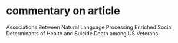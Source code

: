 # commentary on article

Associations Between Natural Language Processing Enriched Social Determinants of Health and Suicide Death among US Veterans